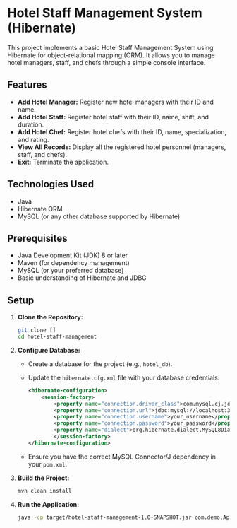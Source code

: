 # Hotel Staff Management System (Hibernate)

This project implements a basic Hotel Staff Management System using Hibernate for object-relational mapping (ORM). It allows you to manage hotel managers, staff, and chefs through a simple console interface.

## Features

-   **Add Hotel Manager:** Register new hotel managers with their ID and name.
-   **Add Hotel Staff:** Register hotel staff with their ID, name, shift, and duration.
-   **Add Hotel Chef:** Register hotel chefs with their ID, name, specialization, and rating.
-   **View All Records:** Display all the registered hotel personnel (managers, staff, and chefs).
-   **Exit:** Terminate the application.

## Technologies Used

-   Java
-   Hibernate ORM
-   MySQL (or any other database supported by Hibernate)

## Prerequisites

-   Java Development Kit (JDK) 8 or later
-   Maven (for dependency management)
-   MySQL (or your preferred database)
-   Basic understanding of Hibernate and JDBC

## Setup

1.  **Clone the Repository:**

    ```bash
    git clone []
    cd hotel-staff-management
    ```

2.  **Configure Database:**

    -   Create a database for the project (e.g., `hotel_db`).
    -   Update the `hibernate.cfg.xml` file with your database credentials:

        ```xml
        <hibernate-configuration>
            <session-factory>
                <property name="connection.driver_class">com.mysql.cj.jdbc.Driver</property>
                <property name="connection.url">jdbc:mysql://localhost:3306/hotel_db</property>
                <property name="connection.username">your_username</property>
                <property name="connection.password">your_password</property>
                <property name="dialect">org.hibernate.dialect.MySQL8Dialect</property>
                </session-factory>
        </hibernate-configuration>
        ```

    -   Ensure you have the correct MySQL Connector/J dependency in your `pom.xml`.

3.  **Build the Project:**

    ```bash
    mvn clean install
    ```

4.  **Run the Application:**

    ```bash
    java -cp target/hotel-staff-management-1.0-SNAPSHOT.jar com.demo.App
    ```

